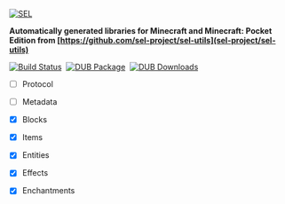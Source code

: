 [![SEL](http://i.imgur.com/iiDRUQQ.png)](https://github.com/sel-project/sel-utils)

**Automatically generated libraries for Minecraft and Minecraft: Pocket Edition from [https://github.com/sel-project/sel-utils](sel-project/sel-utils)**

[![Build Status](https://travis-ci.org/sel-utils/d.svg?branch=master)](https://travis-ci.org/sel-utils/d)&nbsp;&nbsp;[![DUB Package](https://img.shields.io/dub/v/sel-utils.svg)](https://code.dlang.org/packages/sel-utils)&nbsp;&nbsp;[![DUB Downloads](https://img.shields.io/dub/dt/sel-utils.svg)](https://code.dlang.org/packages/sel-utils)

- [ ] Protocol
- [ ] Metadata
- [x] Blocks
- [x] Items
- [x] Entities
- [x] Effects
- [x] Enchantments

